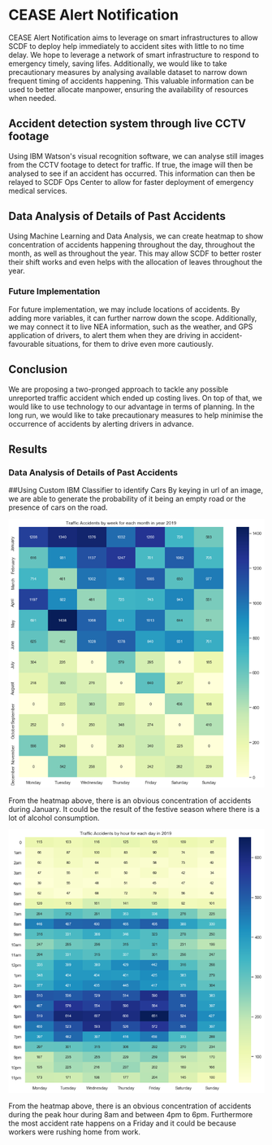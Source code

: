 # CEASE Alert Notification

CEASE Alert Notification aims to leverage on smart infrastructures to allow SCDF to deploy help immediately to accident sites with little to no time delay. We hope to leverage a network of smart infrastructure to respond to emergency timely, saving lifes. Additionally, we would like to take precautionary measures by analysing available dataset to narrow down frequent timing of accidents happening. This valuable information can be used to better allocate manpower, ensuring the availability of resources when needed.

## Accident detection system through live CCTV footage

Using IBM Watson's visual recognition software, we can analyse still images from the CCTV footage to detect for traffic. If true, the image will then be analysed to see if an accident has occurred. This information can then be relayed to SCDF Ops Center to allow for faster deployment of emergency medical services.

## Data Analysis of Details of Past Accidents

Using Machine Learning and Data Analysis, we can create heatmap to show concentration of accidents happening throughout the day, throughout the month, as well as throughout the year. This may allow SCDF to better roster their shift works and even helps with the allocation of leaves throughout the year.

### Future Implementation

For future implementation, we may include locations of accidents. By adding more variables, it can further narrow down the scope. Additionally, we may connect it to live NEA information, such as the weather, and GPS application of drivers, to alert them when they are driving in accident-favourable situations, for them to drive even more cautiously. 

## Conclusion

We are proposing a two-pronged approach to tackle any possible unreported traffic accident which ended up costing lives. On top of that, we would like to use technology to our advantage in terms of planning. In the long run, we would like to take precautionary measures to help minimise the occurrence of accidents by alerting drivers in advance.

## Results

### Data Analysis of Details of Past Accidents
##Using Custom IBM Classifier to identify Cars
By keying in url of an image, we are able to generate the probability of it being an empty road or the presence of cars on the road.


<p align = "center">
    <img src="readme_src/result1.png" alt="result1">
</p>

From the heatmap above, there is an obvious concentration of accidents during January. It could be the result of the festive season where there is a lot of alcohol consumption.

<p align = "center">
    <img src="readme_src/result2.png" alt="result1">
</p>

From the heatmap above, there is an obvious concentration of accidents during the peak hour during 8am and between 4pm to 6pm. Furthermore the most accident rate happens on a Friday and it could be because workers were rushing home from work.

